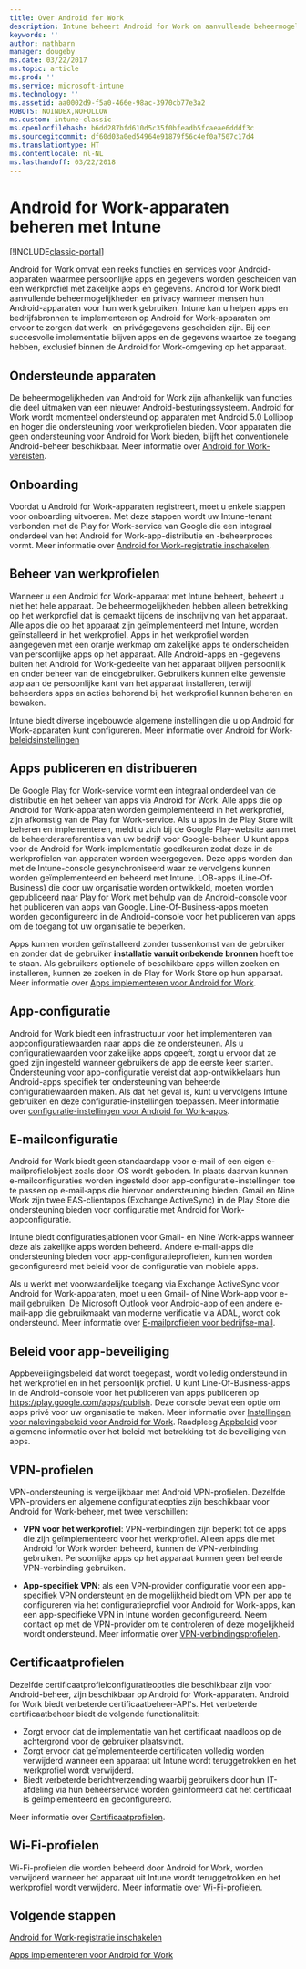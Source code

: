 ```yaml
---
title: Over Android for Work
description: Intune beheert Android for Work om aanvullende beheermogelijkheden en privacy te leveren wanneer mensen hun Android-apparaten voor hun werk gebruiken.
keywords: ''
author: nathbarn
manager: dougeby
ms.date: 03/22/2017
ms.topic: article
ms.prod: ''
ms.service: microsoft-intune
ms.technology: ''
ms.assetid: aa0002d9-f5a0-466e-98ac-3970cb77e3a2
ROBOTS: NOINDEX,NOFOLLOW
ms.custom: intune-classic
ms.openlocfilehash: b6dd287bfd610d5c35f0bfeadb5fcaeae6dddf3c
ms.sourcegitcommit: df60d03a0ed54964e91879f56c4ef0a7507c17d4
ms.translationtype: HT
ms.contentlocale: nl-NL
ms.lasthandoff: 03/22/2018
---
```

# <a name="manage-android-for-work-devices-with-intune"></a>Android for Work-apparaten beheren met Intune

[!INCLUDE[classic-portal](../includes/classic-portal.md)]

Android for Work omvat een reeks functies en services voor Android-apparaten waarmee persoonlijke apps en gegevens worden gescheiden van een werkprofiel met zakelijke apps en gegevens. Android for Work biedt aanvullende beheermogelijkheden en privacy wanneer mensen hun Android-apparaten voor hun werk gebruiken. Intune kan u helpen apps en bedrijfsbronnen te implementeren op Android for Work-apparaten om ervoor te zorgen dat werk- en privégegevens gescheiden zijn. Bij een succesvolle implementatie blijven apps en de gegevens waartoe ze toegang hebben, exclusief binnen de Android for Work-omgeving op het apparaat.

## <a name="supported-devices"></a>Ondersteunde apparaten

De beheermogelijkheden van Android for Work zijn afhankelijk van functies die deel uitmaken van een nieuwer Android-besturingssysteem. Android for Work wordt momenteel ondersteund op apparaten met Android 5.0 Lollipop en hoger die ondersteuning voor werkprofielen bieden. Voor apparaten die geen ondersteuning voor Android for Work bieden, blijft het conventionele Android-beheer beschikbaar. Meer informatie over [Android for Work-vereisten](https://support.google.com/work/android/answer/6174145?hl=en&ref_topic=6151012).

## <a name="onboarding"></a>Onboarding

Voordat u Android for Work-apparaten registreert, moet u enkele stappen voor onboarding uitvoeren. Met deze stappen wordt uw Intune-tenant verbonden met de Play for Work-service van Google die een integraal onderdeel van het Android for Work-app-distributie en -beheerproces vormt. Meer informatie over [Android for Work-registratie inschakelen](/intune-classic/deploy-use/set-up-android-for-work).

## <a name="work-profile-management"></a>Beheer van werkprofielen

Wanneer u een Android for Work-apparaat met Intune beheert, beheert u niet het hele apparaat. De beheermogelijkheden hebben alleen betrekking op het werkprofiel dat is gemaakt tijdens de inschrijving van het apparaat. Alle apps die op het apparaat zijn geïmplementeerd met Intune, worden geïnstalleerd in het werkprofiel. Apps in het werkprofiel worden aangegeven met een oranje werkmap om zakelijke apps te onderscheiden van persoonlijke apps op het apparaat. Alle Android-apps en -gegevens buiten het Android for Work-gedeelte van het apparaat blijven persoonlijk en onder beheer van de eindgebruiker. Gebruikers kunnen elke gewenste app aan de persoonlijke kant van het apparaat installeren, terwijl beheerders apps en acties behorend bij het werkprofiel kunnen beheren en bewaken.

Intune biedt diverse ingebouwde algemene instellingen die u op Android for Work-apparaten kunt configureren. Meer informatie over [Android for Work-beleidsinstellingen](android-for-work-policy-settings-in-microsoft-intune.md)

## <a name="app-publishing-and-distribution"></a>Apps publiceren en distribueren

De Google Play for Work-service vormt een integraal onderdeel van de distributie en het beheer van apps via Android for Work. Alle apps die op Android for Work-apparaten worden geïmplementeerd in het werkprofiel, zijn afkomstig van de Play for Work-service. Als u apps in de Play Store wilt beheren en implementeren, meldt u zich bij de Google Play-website aan met de beheerdersreferenties van uw bedrijf voor Google-beheer. U kunt apps voor de Android for Work-implementatie goedkeuren zodat deze in de werkprofielen van apparaten worden weergegeven. Deze apps worden dan met de Intune-console gesynchroniseerd waar ze vervolgens kunnen worden geïmplementeerd en beheerd met Intune. LOB-apps (Line-Of-Business) die door uw organisatie worden ontwikkeld, moeten worden gepubliceerd naar Play for Work met behulp van de Android-console voor het publiceren van apps van Google. Line-Of-Business-apps moeten worden geconfigureerd in de Android-console voor het publiceren van apps om de toegang tot uw organisatie te beperken.

Apps kunnen worden geïnstalleerd zonder tussenkomst van de gebruiker en zonder dat de gebruiker **installatie vanuit onbekende bronnen** hoeft toe te staan. Als gebruikers optionele of beschikbare apps willen zoeken en installeren, kunnen ze zoeken in de Play for Work Store op hun apparaat. Meer informatie over [Apps implementeren voor Android for Work](/intune-classic/deploy-use/android-for-work-apps).

## <a name="app-configuration"></a>App-configuratie

Android for Work biedt een infrastructuur voor het implementeren van appconfiguratiewaarden naar apps die ze ondersteunen. Als u configuratiewaarden voor zakelijke apps opgeeft, zorgt u ervoor dat ze goed zijn ingesteld wanneer gebruikers de app de eerste keer starten. Ondersteuning voor app-configuratie vereist dat app-ontwikkelaars hun Android-apps specifiek ter ondersteuning van beheerde configuratiewaarden maken. Als dat het geval is, kunt u vervolgens Intune gebruiken en deze configuratie-instellingen toepassen. Meer informatie over [configuratie-instellingen voor Android for Work-apps](afw-app-configuration-policy.md).

## <a name="email-configuration"></a>E-mailconfiguratie

Android for Work biedt geen standaardapp voor e-mail of een eigen e-mailprofielobject zoals door iOS wordt geboden. In plaats daarvan kunnen e-mailconfiguraties worden ingesteld door app-configuratie-instellingen toe te passen op e-mail-apps die hiervoor ondersteuning bieden. Gmail en Nine Work zijn twee EAS-clientapps (Exchange ActiveSync) in de Play Store die ondersteuning bieden voor configuratie met Android for Work-appconfiguratie.

Intune biedt configuratiesjablonen voor Gmail- en Nine Work-apps wanneer deze als zakelijke apps worden beheerd. Andere e-mail-apps die ondersteuning bieden voor app-configuratieprofielen, kunnen worden geconfigureerd met beleid voor de configuratie van mobiele apps.

Als u werkt met voorwaardelijke toegang via Exchange ActiveSync voor Android for Work-apparaten, moet u een Gmail- of Nine Work-app voor e-mail gebruiken. De Microsoft Outlook voor Android-app of een andere e-mail-app die gebruikmaakt van moderne verificatie via ADAL, wordt ook ondersteund. Meer informatie over [E-mailprofielen voor bedrijfse-mail](configure-access-to-corporate-email-using-email-profiles-with-microsoft-intune.md).

## <a name="app-protection-policies"></a>Beleid voor app-beveiliging

Appbeveiligingsbeleid dat wordt toegepast, wordt volledig ondersteund in het werkprofiel en in het persoonlijk profiel. U kunt Line-Of-Business-apps in de Android-console voor het publiceren van apps publiceren op https://play.google.com/apps/publish. Deze console bevat een optie om apps privé voor uw organisatie te maken. Meer informatie over [Instellingen voor nalevingsbeleid voor Android for Work](afw-compliance-policy-settings-in-microsoft-intune.md). Raadpleeg [Appbeleid](protect-app-data-using-mobile-app-management-policies-with-microsoft-intune.md) voor algemene informatie over het beleid met betrekking tot de beveiliging van apps.

## <a name="vpn-profiles"></a>VPN-profielen

VPN-ondersteuning is vergelijkbaar met Android VPN-profielen. Dezelfde VPN-providers en algemene configuratieopties zijn beschikbaar voor Android for Work-beheer, met twee verschillen:

-  **VPN voor het werkprofiel**: VPN-verbindingen zijn beperkt tot de apps die zijn geïmplementeerd voor het werkprofiel. Alleen apps die met Android for Work worden beheerd, kunnen de VPN-verbinding gebruiken. Persoonlijke apps op het apparaat kunnen geen beheerde VPN-verbinding gebruiken.

-  **App-specifiek VPN**: als een VPN-provider configuratie voor een app-specifiek VPN ondersteunt en de mogelijkheid biedt om VPN per app te configureren via het configuratieprofiel voor Android for Work-apps, kan een app-specifieke VPN in Intune worden geconfigureerd. Neem contact op met de VPN-provider om te controleren of deze mogelijkheid wordt ondersteund. Meer informatie over [VPN-verbindingsprofielen](vpn-connections-in-microsoft-intune.md).

## <a name="certificate-profiles"></a>Certificaatprofielen

Dezelfde certificaatprofielconfiguratieopties die beschikbaar zijn voor Android-beheer, zijn beschikbaar op Android for Work-apparaten. Android for Work biedt verbeterde certificaatbeheer-API's. Het verbeterde certificaatbeheer biedt de volgende functionaliteit:

- Zorgt ervoor dat de implementatie van het certificaat naadloos op de achtergrond voor de gebruiker plaatsvindt.
-  Zorgt ervoor dat geïmplementeerde certificaten volledig worden verwijderd wanneer een apparaat uit Intune wordt teruggetrokken en het werkprofiel wordt verwijderd.
-  Biedt verbeterde berichtverzending waarbij gebruikers door hun IT-afdeling via hun beheerservice worden geïnformeerd dat het certificaat is geïmplementeerd en geconfigureerd.

Meer informatie over [Certificaatprofielen](secure-resource-access-with-certificate-profiles.md).

## <a name="wi-fi-profiles"></a>Wi-Fi-profielen

Wi-Fi-profielen die worden beheerd door Android for Work, worden verwijderd wanneer het apparaat uit Intune wordt teruggetrokken en het werkprofiel wordt verwijderd. Meer informatie over [Wi-Fi-profielen](wi-fi-connections-in-microsoft-intune.md).

## <a name="next-steps"></a>Volgende stappen
[Android for Work-registratie inschakelen](/intune-classic/deploy-use/set-up-android-for-work)

[Apps implementeren voor Android for Work](/intune-classic/deploy-use/android-for-work-apps)
